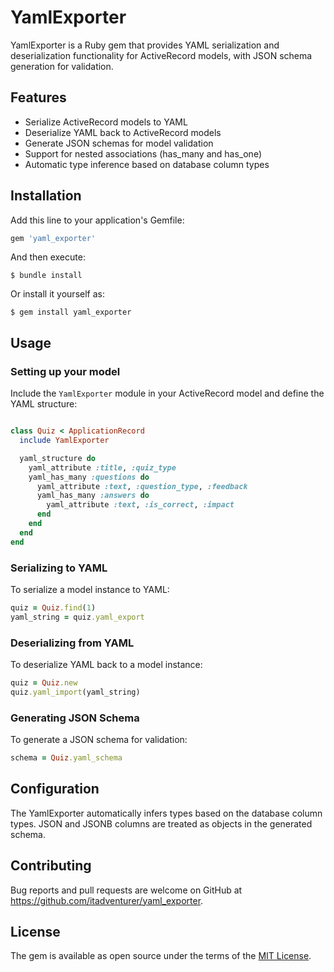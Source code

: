 # YamlExporter

YamlExporter is a Ruby gem that provides YAML serialization and deserialization functionality for ActiveRecord models,
with JSON schema generation for validation.

## Features

- Serialize ActiveRecord models to YAML
- Deserialize YAML back to ActiveRecord models
- Generate JSON schemas for model validation
- Support for nested associations (has_many and has_one)
- Automatic type inference based on database column types

## Installation

Add this line to your application's Gemfile:

```ruby
gem 'yaml_exporter'
```

And then execute:

```
$ bundle install
```

Or install it yourself as:

```
$ gem install yaml_exporter
```

## Usage

### Setting up your model

Include the `YamlExporter` module in your ActiveRecord model and define the YAML structure:

```ruby

class Quiz < ApplicationRecord
  include YamlExporter

  yaml_structure do
    yaml_attribute :title, :quiz_type
    yaml_has_many :questions do
      yaml_attribute :text, :question_type, :feedback
      yaml_has_many :answers do
        yaml_attribute :text, :is_correct, :impact
      end
    end
  end
end
```

### Serializing to YAML

To serialize a model instance to YAML:

```ruby
quiz = Quiz.find(1)
yaml_string = quiz.yaml_export
```

### Deserializing from YAML

To deserialize YAML back to a model instance:

```ruby
quiz = Quiz.new
quiz.yaml_import(yaml_string)
```

### Generating JSON Schema

To generate a JSON schema for validation:

```ruby
schema = Quiz.yaml_schema
```

## Configuration

The YamlExporter automatically infers types based on the database column types. JSON and JSONB columns are treated as
objects in the generated schema.

## Contributing

Bug reports and pull requests are welcome on GitHub at https://github.com/itadventurer/yaml_exporter.

## License

The gem is available as open source under the terms of the [MIT License](https://opensource.org/licenses/MIT).